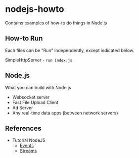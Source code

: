 nodejs-howto
============

Contains examples of how-to do things in Node.js

## How-to Run ##

Each files can be "Run" independently, except indicated below.

SimpleHttpServer - `run index.js`

## Node.js ##

What you can build with Node.js
- Websocket server
- Fast File Upload Client
- Ad Server
- Any real-time data apps (between network servers)

## References ##

- Tutorial NodeJS
   - [Events](https://www.youtube.com/watch?v=5foad8PygGM)
   - [Streams](https://www.youtube.com/watch?v=9Ui3DaNO7lE)